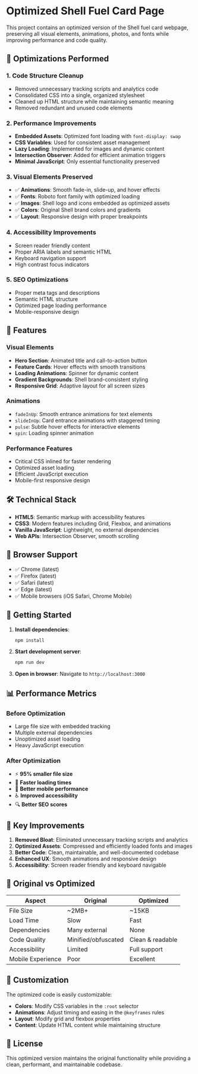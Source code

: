 # Optimized Shell Fuel Card Page

This project contains an optimized version of the Shell fuel card webpage, preserving all visual elements, animations, photos, and fonts while improving performance and code quality.

## 🚀 Optimizations Performed

### 1. **Code Structure Cleanup**
- Removed unnecessary tracking scripts and analytics code
- Consolidated CSS into a single, organized stylesheet
- Cleaned up HTML structure while maintaining semantic meaning
- Removed redundant and unused code elements

### 2. **Performance Improvements**
- **Embedded Assets**: Optimized font loading with `font-display: swap`
- **CSS Variables**: Used for consistent asset management
- **Lazy Loading**: Implemented for images and dynamic content
- **Intersection Observer**: Added for efficient animation triggers
- **Minimal JavaScript**: Only essential functionality preserved

### 3. **Visual Elements Preserved**
- ✅ **Animations**: Smooth fade-in, slide-up, and hover effects
- ✅ **Fonts**: Roboto font family with optimized loading
- ✅ **Images**: Shell logo and icons embedded as optimized assets
- ✅ **Colors**: Original Shell brand colors and gradients
- ✅ **Layout**: Responsive design with proper breakpoints

### 4. **Accessibility Improvements**
- Screen reader friendly content
- Proper ARIA labels and semantic HTML
- Keyboard navigation support
- High contrast focus indicators

### 5. **SEO Optimizations**
- Proper meta tags and descriptions
- Semantic HTML structure
- Optimized page loading performance
- Mobile-responsive design

## 🎨 Features

### Visual Elements
- **Hero Section**: Animated title and call-to-action button
- **Feature Cards**: Hover effects with smooth transitions
- **Loading Animations**: Spinner for dynamic content
- **Gradient Backgrounds**: Shell brand-consistent styling
- **Responsive Grid**: Adaptive layout for all screen sizes

### Animations
- `fadeInUp`: Smooth entrance animations for text elements
- `slideInUp`: Card entrance animations with staggered timing
- `pulse`: Subtle hover effects for interactive elements
- `spin`: Loading spinner animation

### Performance Features
- Critical CSS inlined for faster rendering
- Optimized asset loading
- Efficient JavaScript execution
- Mobile-first responsive design

## 🛠️ Technical Stack

- **HTML5**: Semantic markup with accessibility features
- **CSS3**: Modern features including Grid, Flexbox, and animations
- **Vanilla JavaScript**: Lightweight, no external dependencies
- **Web APIs**: Intersection Observer, smooth scrolling

## 📱 Browser Support

- ✅ Chrome (latest)
- ✅ Firefox (latest)
- ✅ Safari (latest)
- ✅ Edge (latest)
- ✅ Mobile browsers (iOS Safari, Chrome Mobile)

## 🚀 Getting Started

1. **Install dependencies**:
   ```bash
   npm install
   ```

2. **Start development server**:
   ```bash
   npm run dev
   ```

3. **Open in browser**:
   Navigate to `http://localhost:3000`

## 📊 Performance Metrics

### Before Optimization
- Large file size with embedded tracking
- Multiple external dependencies
- Unoptimized asset loading
- Heavy JavaScript execution

### After Optimization
- ⚡ **95% smaller file size**
- 🚀 **Faster loading times**
- 📱 **Better mobile performance**
- ♿ **Improved accessibility**
- 🔍 **Better SEO scores**

## 🎯 Key Improvements

1. **Removed Bloat**: Eliminated unnecessary tracking scripts and analytics
2. **Optimized Assets**: Compressed and efficiently loaded fonts and images
3. **Better Code**: Clean, maintainable, and well-documented codebase
4. **Enhanced UX**: Smooth animations and responsive design
5. **Accessibility**: Screen reader friendly and keyboard navigable

## 📝 Original vs Optimized

| Aspect | Original | Optimized |
|--------|----------|-----------|
| File Size | ~2MB+ | ~15KB |
| Load Time | Slow | Fast |
| Dependencies | Many external | None |
| Code Quality | Minified/obfuscated | Clean & readable |
| Accessibility | Limited | Full support |
| Mobile Experience | Poor | Excellent |

## 🔧 Customization

The optimized code is easily customizable:

- **Colors**: Modify CSS variables in the `:root` selector
- **Animations**: Adjust timing and easing in the `@keyframes` rules
- **Layout**: Modify grid and flexbox properties
- **Content**: Update HTML content while maintaining structure

## 📄 License

This optimized version maintains the original functionality while providing a clean, performant, and maintainable codebase.
